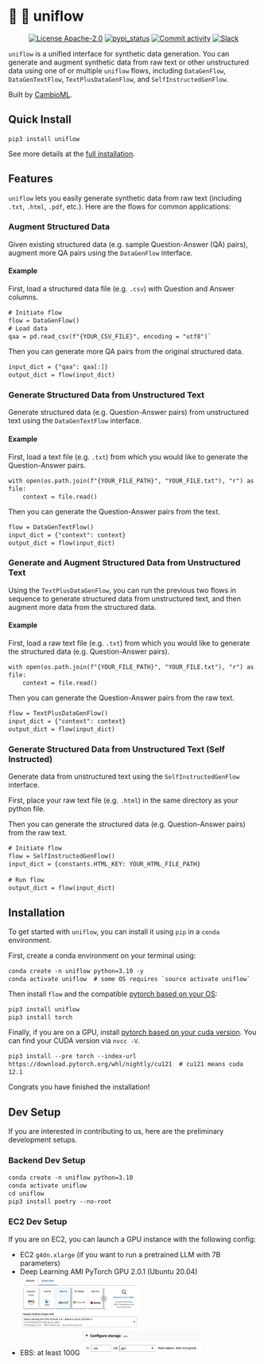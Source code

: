# 🌊 🔀 uniflow
<p align="center">
  <a href="/LICENSE"><img alt="License Apache-2.0" src="https://img.shields.io/github/license/cambioml/uniflow?style=flat-square"></a>
  <a href="https://pypi.org/project/uniflow"><img src="https://img.shields.io/pypi/v/uniflow.svg" alt="pypi_status" /></a>
  <a href="https://github.com/cambioml/uniflow/graphs/commit-activity"><img alt="Commit activity" src="https://img.shields.io/github/commit-activity/m/cambioml/uniflow?style=flat-square"/></a>
  <a href="https://join.slack.com/t/cambiomlworkspace/shared_invite/zt-1zes33rmt-20Rag043uvExUaUdvt5_xQ"><img src="https://badgen.net/badge/Join/Community/cyan?icon=slack" alt="Slack" /></a>
</p>

`uniflow` is a unified interface for synthetic data generation. You can generate and augment synthetic data from raw text or other unstructured data using one of or multiple `uniflow` flows, including `DataGenFlow`, `DataGenTextFlow`, `TextPlusDataGenFlow`, and `SelfInstructedGenFlow`.

Built by [CambioML](https://www.cambioml.com/).

## Quick Install

```
pip3 install uniflow
```

See more details at the [full installation](https://github.com/CambioML/uniflow/tree/main#Installation).


## Features
`uniflow` lets you easily generate synthetic data from raw text (including `.txt`, `.html`, `.pdf`, etc.). Here are the flows for common applications:

### Augment Structured Data
Given existing structured data (e.g. sample Question-Answer (QA) pairs), augment more QA pairs using the `DataGenFlow` interface.

#### Example
First, load a structured data file (e.g. `.csv`) with Question and Answer columns.
```
# Initiate flow
flow = DataGenFlow()
# Load data
qaa = pd.read_csv(f"{YOUR_CSV_FILE}", encoding = "utf8")`
```

Then you can generate more QA pairs from the original structured data.
```
input_dict = {"qaa": qaa[:]}
output_dict = flow(input_dict)

```
### Generate Structured Data from Unstructured Text
Generate structured data (e.g. Question-Answer pairs) from unstructured text using the `DataGenTextFlow` interface.

#### Example
First, load a text file (e.g. `.txt`) from which you would like to generate the Question-Answer pairs.
```
with open(os.path.join(f"{YOUR_FILE_PATH}", "YOUR_FILE.txt"), "r") as file:
    context = file.read()
```
Then you can generate the Question-Answer pairs from the text.
```
flow = DataGenTextFlow()
input_dict = {"context": context}
output_dict = flow(input_dict)
```

### Generate and Augment Structured Data from Unstructured Text
Using the `TextPlusDataGenFlow`, you can run the previous two flows in sequence to generate structured data from unstructured text, and then augment more data from the structured data.

#### Example
First, load a raw text file (e.g. `.txt`) from which you would like to generate the structured data (e.g. Question-Answer pairs).
```
with open(os.path.join(f"{YOUR_FILE_PATH}", "YOUR_FILE.txt"), "r") as file:
    context = file.read()
```
Then you can generate the Question-Answer pairs from the raw text.
```
flow = TextPlusDataGenFlow()
input_dict = {"context": context}
output_dict = flow(input_dict)
```

### Generate Structured Data from Unstructured Text (Self Instructed)
Generate data from unstructured text using the `SelfInstructedGenFlow` interface.

First, place your raw text file (e.g. `.html`) in the same directory as your python file.

Then you can generate the structured data (e.g. Question-Answer pairs) from the raw text.
```
# Initiate flow
flow = SelfInstructedGenFlow()
input_dict = {constants.HTML_KEY: YOUR_HTML_FILE_PATH}

# Run flow
output_dict = flow(input_dict)
```

## Installation
To get started with `uniflow`, you can install it using `pip` in a `conda` environment.

First, create a conda environment on your terminal using:
```
conda create -n uniflow python=3.10 -y
conda activate uniflow  # some OS requires `source activate uniflow`
```

Then install `flow` and the compatible [pytorch based on your OS](https://pytorch.org/get-started/locally/):
```
pip3 install uniflow
pip3 install torch
```

Finally, if you are on a GPU, install [pytorch based on your cuda version](https://pytorch.org/get-started/locally/). You can find your CUDA version via `nvcc -V`.
```
pip3 install --pre torch --index-url https://download.pytorch.org/whl/nightly/cu121  # cu121 means cuda 12.1
```

Congrats you have finished the installation!

## Dev Setup
If you are interested in contributing to us, here are the preliminary development setups.

### Backend Dev Setup
```
conda create -n uniflow python=3.10
conda activate uniflow
cd uniflow
pip3 install poetry --no-root
```
### EC2 Dev Setup
If you are on EC2, you can launch a GPU instance with the following config:
- EC2 `g4dn.xlarge` (if you want to run a pretrained LLM with 7B parameters)
- Deep Learning AMI PyTorch GPU 2.0.1 (Ubuntu 20.04)
    <img src="example/image/readme_ec2_ami.jpg" alt="Alt text" width="50%" height="50%"/>
- EBS: at least 100G
    <img src="example/image/readme_ec2_storage.png" alt="Alt text" width="50%" height="50%"/>